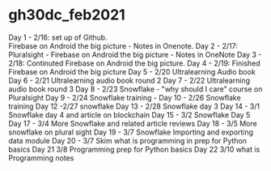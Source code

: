 # gh30dc_feb2021
Day 1 - 2/16:  set up of Github.  
Firebase on Android the big picture - Notes in Onenote.
Day 2 - 2/17: 
Pluralsight - Firebase on Android the big picture - Notes in OneNote
Day 3 - 2/18: 
Continuted Firebase on Android the big picture.
Day 4 - 2/19:
Finished Firebase on Android the big picture
Day 5 - 2/20
Ultralearning  Audio book 
Day 6 - 2/21
Ultralearning audio book round 2
Day 7 - 2/22
Ultralearning audio book round 3
Day 8 - 2/23 
Snowflake - "why should I care" course on Pluralsight
Day 9 - 2/24 
Snowflake training - 
Day 10 - 2/26 
Snowflake training
Day 12 -2/27
snowflake
Day 13 - 2/28
Snowflake day 3
Day 14 - 3/1
Snowflake day 4 and article on blockchain
Day 15 - 3/2
Snowflake Day 5
Day 17 - 3/4
More Snowflake and related article reviews
Day 18 - 3/5
More snowflake on plural sight
Day 19 - 3/7
Snowflake Importing and exporting data module
Day 20 - 3/7
Skim what is programming in prep for Python basics
Day 21 3/8
Programming prep for Python basics
Day 22 3/10
what is Programming notes

